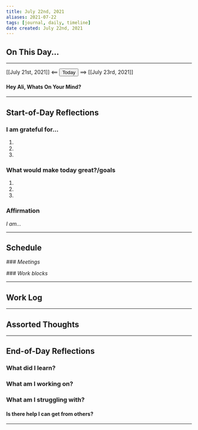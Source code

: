 ```yaml
---
title: July 22nd, 2021
aliases: 2021-07-22
tags: [journal, daily, timeline]
date created: July 22nd, 2021
---
```


## On This Day...
---

[[July 21st, 2021]] <== <button class="date_button_today">Today</button> ==> [[July 23rd, 2021]]

#### Hey Ali, Whats On Your Mind? 


---
## Start-of-Day Reflections

### I am grateful for...
1.
2.
3.

### What would make today great?/goals

1.
2.
3.

### Affirmation
_I am..._

---

## Schedule

*### Meetings*

*### Work blocks*

--- 

## Work Log

---

## Assorted Thoughts

---

## End-of-Day Reflections

### What did I learn?

### What am I working on?

### What am I struggling with?
#### Is there help I can get from others?

---





